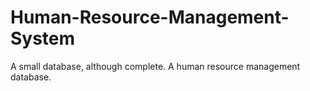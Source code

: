 # Human-Resource-Management-System
A small database, although complete. A human resource management database.

